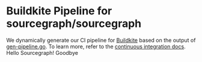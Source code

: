 # Buildkite Pipeline for sourcegraph/sourcegraph

We dynamically generate our CI pipeline for [Buildkite](https://buildkite.com/sourcegraph/sourcegraph) based on the output of [gen-pipeline.go](./gen-pipeline.go).
To learn more, refer to the [continuous integration docs](https://docs-legacy.sourcegraph.com/dev/background-information/ci).
Hello Sourcegraph!
Goodbye
